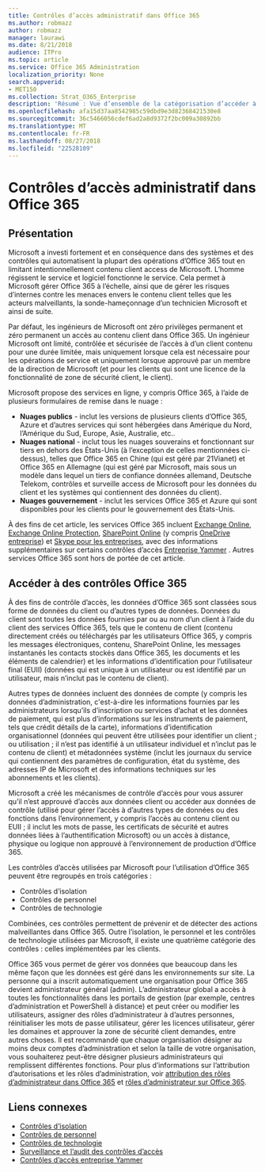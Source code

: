 ```yaml
---
title: Contrôles d’accès administratif dans Office 365
ms.author: robmazz
author: robmazz
manager: laurawi
ms.date: 8/21/2018
audience: ITPro
ms.topic: article
ms.service: Office 365 Administration
localization_priority: None
search.appverid:
- MET150
ms.collection: Strat_O365_Enterprise
description: 'Résumé : Vue d’ensemble de la catégorisation d’accéder à des contrôles d’administration et les données d’Office 365.'
ms.openlocfilehash: afa15d37aa8542985c59dbd9e3d82368421530e8
ms.sourcegitcommit: 36c5466056cdef6ad2a8d9372f2bc009a30892bb
ms.translationtype: MT
ms.contentlocale: fr-FR
ms.lasthandoff: 08/27/2018
ms.locfileid: "22528109"
---
```

# <a name="administrative-access-controls-in-office-365"></a>Contrôles d’accès administratif dans Office 365 

## <a name="introduction"></a>Présentation
Microsoft a investi fortement et en conséquence dans des systèmes et des contrôles qui automatisent la plupart des opérations d’Office 365 tout en limitant intentionnellement contenu client access de Microsoft. L’homme régissent le service et logiciel fonctionne le service. Cela permet à Microsoft gérer Office 365 à l’échelle, ainsi que de gérer les risques d’internes contre les menaces envers le contenu client telles que les acteurs malveillants, la sonde-hameçonnage d’un technicien Microsoft et ainsi de suite.

Par défaut, les ingénieurs de Microsoft ont zéro privilèges permanent et zéro permanent un accès au contenu client dans Office 365. Un ingénieur Microsoft ont limité, contrôlée et sécurisée de l’accès à d’un client contenu pour une durée limitée, mais uniquement lorsque cela est nécessaire pour les opérations de service et uniquement lorsque approuvé par un membre de la direction de Microsoft (et pour les clients qui sont une licence de la fonctionnalité de zone de sécurité client, le client).

Microsoft propose des services en ligne, y compris Office 365, à l’aide de plusieurs formulaires de remise dans le nuage :

- **Nuages publics** - inclut les versions de plusieurs clients d’Office 365, Azure et d’autres services qui sont hébergées dans Amérique du Nord, l’Amérique du Sud, Europe, Asie, Australie, etc..
- **Nuages national** - inclut tous les nuages souverains et fonctionnant sur tiers en dehors des États-Unis (à l’exception de celles mentionnées ci-dessus), telles que Office 365 en Chine (qui est géré par 21Vianet) et Office 365 en Allemagne (qui est géré par Microsoft, mais sous un modèle dans lequel un tiers de confiance données allemand, Deutsche Telekom, contrôles et surveille access de Microsoft pour les données du client et les systèmes qui contiennent des données du client).
- **Nuages gouvernement** - inclut les services Office 365 et Azure qui sont disponibles pour les clients pour le gouvernement des États-Unis.

À des fins de cet article, les services Office 365 incluent [Exchange Online](https://docs.microsoft.com/Exchange/exchange-online), [Exchange Online Protection](https://docs.microsoft.com/Office365/SecurityCompliance/eop/exchange-online-protection-overview), [SharePoint Online](https://docs.microsoft.com/sharepoint/sharepoint-online) (y compris [OneDrive entreprise](https://docs.microsoft.com/OneDrive/onedrive)) et [Skype pour les entreprises](https://docs.microsoft.com/SkypeForBusiness/skype-for-business-online), avec des informations supplémentaires sur certains contrôles d’accès [Entreprise Yammer](https://support.office.com/article/yammer-–-admin-help-e1464355-1f97-49ac-b2aa-dd320b179dbe?ui=en-US&rs=en-US&ad=US) . Autres services Office 365 sont hors de portée de cet article.

## <a name="office-365-access-controls"></a>Accéder à des contrôles Office 365
À des fins de contrôle d’accès, les données d’Office 365 sont classées sous forme de données du client ou d’autres types de données. Données du client sont toutes les données fournies par ou au nom d’un client à l’aide du client des services Office 365, tels que le contenu de client (contenu directement créés ou téléchargés par les utilisateurs Office 365, y compris les messages électroniques, contenu, SharePoint Online, les messages instantanés les contacts stockés dans Office 365, les documents et les éléments de calendrier) et les informations d’identification pour l’utilisateur final (EUII) (données qui est unique à un utilisateur ou est identifié par un utilisateur, mais n’inclut pas le contenu de client). 

Autres types de données incluent des données de compte (y compris les données d’administration, c'est-à-dire les informations fournies par les administrateurs lorsqu’ils d’inscription ou services d’achat et les données de paiement, qui est plus d’informations sur les instruments de paiement, tels que crédit détails de la carte), informations d’identification organisationnel (données qui peuvent être utilisées pour identifier un client ; ou utilisation ; il n’est pas identifié à un utilisateur individuel et n’inclut pas le contenu de client) et métadonnées système (inclut les journaux du service qui contiennent des paramètres de configuration, état du système, des adresses IP de Microsoft et des informations techniques sur les abonnements et les clients).

Microsoft a créé les mécanismes de contrôle d’accès pour vous assurer qu’il n’est approuvé d’accès aux données client ou accéder aux données de contrôle (utilisé pour gérer l’accès à d’autres types de données ou des fonctions dans l’environnement, y compris l’accès au contenu client ou EUII ; il inclut les mots de passe, les certificats de sécurité et autres données liées à l’authentification Microsoft) ou un accès à distance, physique ou logique non approuvé à l’environnement de production d’Office 365.

Les contrôles d’accès utilisées par Microsoft pour l’utilisation d’Office 365 peuvent être regroupés en trois catégories :
- Contrôles d’isolation
- Contrôles de personnel
- Contrôles de technologie

Combinées, ces contrôles permettent de prévenir et de détecter des actions malveillantes dans Office 365. Outre l’isolation, le personnel et les contrôles de technologie utilisées par Microsoft, il existe une quatrième catégorie des contrôles : celles implémentées par les clients.

Office 365 vous permet de gérer vos données que beaucoup dans les même façon que les données est géré dans les environnements sur site. La personne qui a inscrit automatiquement une organisation pour Office 365 devient administrateur général (admin). L’administrateur global a accès à toutes les fonctionnalités dans les portails de gestion (par exemple, centres d’administration et PowerShell à distance) et peut créer ou modifier les utilisateurs, assigner des rôles d’administrateur à d’autres personnes, réinitialiser les mots de passe utilisateur, gérer les licences utilisateur, gérer les domaines et approuver la zone de sécurité client demandes, entre autres choses. Il est recommandé que chaque organisation désigner au moins deux comptes d’administration et selon la taille de votre organisation, vous souhaiterez peut-être désigner plusieurs administrateurs qui remplissent différentes fonctions. Pour plus d’informations sur l’attribution d’autorisations et les rôles d’administration, voir [attribution des rôles d’administrateur dans Office 365](https://support.office.com/article/Assigning-admin-roles-in-Office-365-eac4d046-1afd-4f1a-85fc-8219c79e1504) et [rôles d’administrateur sur Office 365](https://support.office.com/article/Permissions-in-Office-365-DA585EEA-F576-4F55-A1E0-87090B6AAA9D).


## <a name="related-links"></a>Liens connexes

- [Contrôles d’isolation](office-365-isolation-controls.md)
- [Contrôles de personnel](office-365-personnel-controls.md)
- [Contrôles de technologie](office-365-technology-controls.md)
- [Surveillance et l’audit des contrôles d’accès](office-365-monitoring-and-auditing-access-controls.md)
- [Contrôles d’accès entreprise Yammer](office-365-yammer-enterprise-access-controls.md)